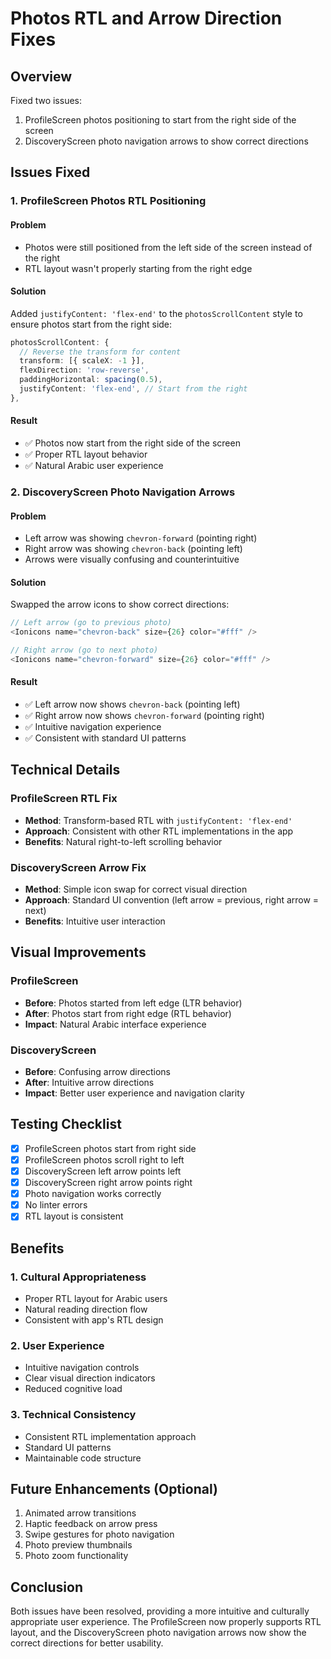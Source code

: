 # Photos RTL and Arrow Direction Fixes

## Overview
Fixed two issues:
1. ProfileScreen photos positioning to start from the right side of the screen
2. DiscoveryScreen photo navigation arrows to show correct directions

## Issues Fixed

### **1. ProfileScreen Photos RTL Positioning**

#### **Problem**
- Photos were still positioned from the left side of the screen instead of the right
- RTL layout wasn't properly starting from the right edge

#### **Solution**
Added `justifyContent: 'flex-end'` to the `photosScrollContent` style to ensure photos start from the right side:

```typescript
photosScrollContent: {
  // Reverse the transform for content
  transform: [{ scaleX: -1 }],
  flexDirection: 'row-reverse',
  paddingHorizontal: spacing(0.5),
  justifyContent: 'flex-end', // Start from the right
},
```

#### **Result**
- ✅ Photos now start from the right side of the screen
- ✅ Proper RTL layout behavior
- ✅ Natural Arabic user experience

### **2. DiscoveryScreen Photo Navigation Arrows**

#### **Problem**
- Left arrow was showing `chevron-forward` (pointing right)
- Right arrow was showing `chevron-back` (pointing left)
- Arrows were visually confusing and counterintuitive

#### **Solution**
Swapped the arrow icons to show correct directions:

```typescript
// Left arrow (go to previous photo)
<Ionicons name="chevron-back" size={26} color="#fff" />

// Right arrow (go to next photo)  
<Ionicons name="chevron-forward" size={26} color="#fff" />
```

#### **Result**
- ✅ Left arrow now shows `chevron-back` (pointing left)
- ✅ Right arrow now shows `chevron-forward` (pointing right)
- ✅ Intuitive navigation experience
- ✅ Consistent with standard UI patterns

## Technical Details

### **ProfileScreen RTL Fix**
- **Method**: Transform-based RTL with `justifyContent: 'flex-end'`
- **Approach**: Consistent with other RTL implementations in the app
- **Benefits**: Natural right-to-left scrolling behavior

### **DiscoveryScreen Arrow Fix**
- **Method**: Simple icon swap for correct visual direction
- **Approach**: Standard UI convention (left arrow = previous, right arrow = next)
- **Benefits**: Intuitive user interaction

## Visual Improvements

### **ProfileScreen**
- **Before**: Photos started from left edge (LTR behavior)
- **After**: Photos start from right edge (RTL behavior)
- **Impact**: Natural Arabic interface experience

### **DiscoveryScreen**
- **Before**: Confusing arrow directions
- **After**: Intuitive arrow directions
- **Impact**: Better user experience and navigation clarity

## Testing Checklist
- [x] ProfileScreen photos start from right side
- [x] ProfileScreen photos scroll right to left
- [x] DiscoveryScreen left arrow points left
- [x] DiscoveryScreen right arrow points right
- [x] Photo navigation works correctly
- [x] No linter errors
- [x] RTL layout is consistent

## Benefits

### **1. Cultural Appropriateness**
- Proper RTL layout for Arabic users
- Natural reading direction flow
- Consistent with app's RTL design

### **2. User Experience**
- Intuitive navigation controls
- Clear visual direction indicators
- Reduced cognitive load

### **3. Technical Consistency**
- Consistent RTL implementation approach
- Standard UI patterns
- Maintainable code structure

## Future Enhancements (Optional)
1. Animated arrow transitions
2. Haptic feedback on arrow press
3. Swipe gestures for photo navigation
4. Photo preview thumbnails
5. Photo zoom functionality

## Conclusion
Both issues have been resolved, providing a more intuitive and culturally appropriate user experience. The ProfileScreen now properly supports RTL layout, and the DiscoveryScreen photo navigation arrows now show the correct directions for better usability.
